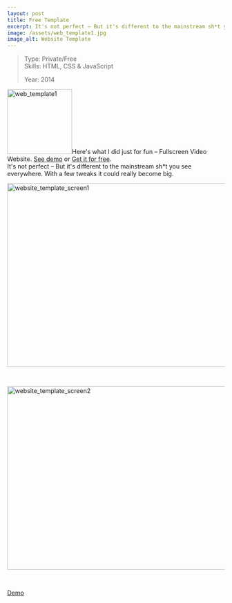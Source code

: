 ```yaml
---
layout: post
title: Free Template
excerpt: It's not perfect – But it's different to the mainstream sh*t you see
image: /assets/web_template1.jpg
image_alt: Website Template
---
```


<blockquote>Type: Private/Free<br />
Skills: HTML, CSS &amp; JavaScript</p>
<p>Year: 2014</p></blockquote>
<p><a href="http://blog.thibaultjanbeyer.com/wp-content/uploads/2015/04/web_template1.jpg"><img class="alignright wp-image-1289 size-thumbnail" src="{{ site.baseurl }}/assets/web_template1-150x150.jpg" alt="web_template1" width="150" height="150" /></a>Here's what I did just for fun – Fullscreen Video Website. <a href="http://kit.thibaultjanbeyer.com/freebies/web-templates/fullscreen-video/">See demo</a> or <a class="preventloader" href="http://kit.thibaultjanbeyer.com/freebies/web-templates/fullscreen-video/tjb_template_1_php.zip" target="_blank"> Get it for free</a>.<br />
It's not perfect – But it's different to the mainstream sh*t you see everywhere. With a few tweaks it could really become big.</p>
<p><a href="http://blog.thibaultjanbeyer.com/wp-content/uploads/2015/04/website_template_screen1.jpg"><img class="size-large wp-image-1290 aligncenter" src="{{ site.baseurl }}/assets/website_template_screen1.jpg" alt="website_template_screen1" width="800" height="425" /></a></p>
<p>&nbsp;</p>
<p><a href="http://blog.thibaultjanbeyer.com/wp-content/uploads/2015/04/website_template_screen2.jpg"><img class="size-large wp-image-1291 aligncenter" src="{{ site.baseurl }}/assets/website_template_screen2.jpg" alt="website_template_screen2" width="800" height="425" /></a></p>
<p>&nbsp;</p>
<p><a href="http://kit.thibaultjanbeyer.com/freebies/web-templates/fullscreen-video/" target="_blank">Demo</a></p>
<p>&nbsp;</p>
